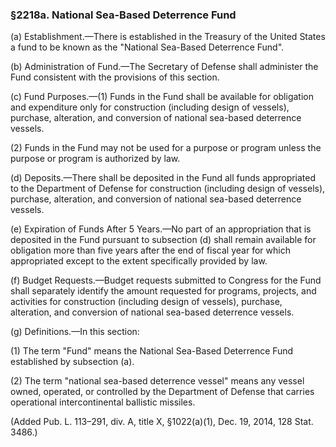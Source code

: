### §2218a. National Sea-Based Deterrence Fund ###

(a) Establishment.—There is established in the Treasury of the United States a fund to be known as the "National Sea-Based Deterrence Fund".

(b) Administration of Fund.—The Secretary of Defense shall administer the Fund consistent with the provisions of this section.

(c) Fund Purposes.—(1) Funds in the Fund shall be available for obligation and expenditure only for construction (including design of vessels), purchase, alteration, and conversion of national sea-based deterrence vessels.

(2) Funds in the Fund may not be used for a purpose or program unless the purpose or program is authorized by law.

(d) Deposits.—There shall be deposited in the Fund all funds appropriated to the Department of Defense for construction (including design of vessels), purchase, alteration, and conversion of national sea-based deterrence vessels.

(e) Expiration of Funds After 5 Years.—No part of an appropriation that is deposited in the Fund pursuant to subsection (d) shall remain available for obligation more than five years after the end of fiscal year for which appropriated except to the extent specifically provided by law.

(f) Budget Requests.—Budget requests submitted to Congress for the Fund shall separately identify the amount requested for programs, projects, and activities for construction (including design of vessels), purchase, alteration, and conversion of national sea-based deterrence vessels.

(g) Definitions.—In this section:

(1) The term "Fund" means the National Sea-Based Deterrence Fund established by subsection (a).

(2) The term "national sea-based deterrence vessel" means any vessel owned, operated, or controlled by the Department of Defense that carries operational intercontinental ballistic missiles.

(Added Pub. L. 113–291, div. A, title X, §1022(a)(1), Dec. 19, 2014, 128 Stat. 3486.)